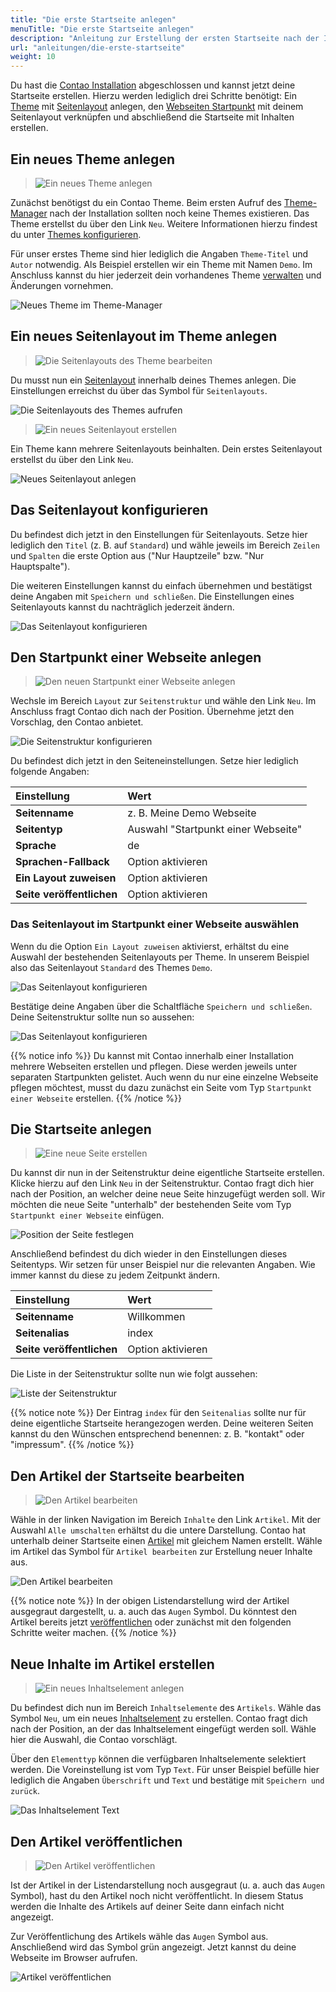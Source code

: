 ```yaml
---
title: "Die erste Startseite anlegen"
menuTitle: "Die erste Startseite anlegen"
description: "Anleitung zur Erstellung der ersten Startseite nach der Installation."
url: "anleitungen/die-erste-startseite"
weight: 10
---
```


Du hast die [Contao Installation](../../installation) abgeschlossen und kannst jetzt deine Startseite erstellen. 
Hierzu werden lediglich drei Schritte benötigt: Ein [Theme](../../theme-manager/themes-verwalten) mit 
[Seitenlayout](../../theme-manager/seitenlayouts-verwalten) anlegen, den 
[Webseiten Startpunkt](../../seitenstruktur/seiten-als-zentrale-elemente/#seitentypen) mit deinem Seitenlayout 
verknüpfen und abschließend die Startseite mit Inhalten erstellen.

## Ein neues Theme anlegen

> ![Ein neues Theme anlegen](/de/guides/images/de/new.svg?classes=icon&width=auto&height=1.8em)

Zunächst benötigst du ein Contao Theme. Beim ersten Aufruf des [Theme-Manager](../../theme-manager) nach der Installation
sollten noch keine Themes existieren. Das Theme erstellst du über den Link `Neu`. Weitere Informationen hierzu findest du
unter [Themes konfigurieren](../../theme-manager/themes-verwalten/#themes-konfigurieren). 

Für unser erstes Theme sind hier lediglich die Angaben `Theme-Titel` und `Autor` notwendig. Als Beispiel 
erstellen wir ein Theme mit Namen `Demo`. Im Anschluss kannst du hier jederzeit dein vorhandenes Theme 
[verwalten](../../theme-manager/themes-verwalten) und Änderungen vornehmen.

![Neues Theme im Theme-Manager](/de/guides/images/de/theme-new.png)


## Ein neues Seitenlayout im Theme anlegen

> ![Die Seitenlayouts des Theme bearbeiten](/de/guides//images/de/layout.svg?classes=icon&width=auto&height=1.8em)

Du musst nun ein [Seitenlayout](../../theme-manager/seitenlayouts-verwalten) innerhalb deines Themes anlegen. Die 
Einstellungen erreichst du über das Symbol für `Seitenlayouts`. 

![Die Seitenlayouts des Themes aufrufen](/de/guides/images/de/theme-list.png)

> ![Ein neues Seitenlayout erstellen](/de/guides/images/de/new.svg?classes=icon&width=auto&height=1.8em)

Ein Theme kann mehrere Seitenlayouts beinhalten. Dein erstes Seitenlayout erstellst du über den Link `Neu`.

![Neues Seitenlayout anlegen](/de/guides/images/de/layout-list.png)


## Das Seitenlayout konfigurieren

Du befindest dich jetzt in den Einstellungen für Seitenlayouts. Setze hier lediglich den `Titel` (z. B. auf `Standard`) 
und wähle jeweils im Bereich `Zeilen` und `Spalten` die erste Option aus ("Nur Hauptzeile" bzw. "Nur Hauptspalte"). 

Die weiteren Einstellungen kannst du einfach übernehmen und bestätigst deine Angaben
mit `Speichern und schließen`. Die Einstellungen eines Seitenlayouts kannst du nachträglich jederzeit ändern.

![Das Seitenlayout konfigurieren](/de/guides/images/de/layout-conf.png)


## Den Startpunkt einer Webseite anlegen

> ![Den neuen Startpunkt einer Webseite anlegen](/de/guides/images/de/new.svg?classes=icon&width=auto&height=1.8em)

Wechsle im Bereich `Layout` zur `Seitenstruktur` und wähle den Link `Neu`. Im Anschluss fragt Contao dich nach der Position. 
Übernehme jetzt den Vorschlag, den Contao anbietet.

![Die Seitenstruktur konfigurieren](/de/guides/images/de/page-position.png)

Du befindest dich jetzt in den Seiteneinstellungen. Setze hier lediglich folgende Angaben:

| Einstellung                | Wert                                |
|:---------------------------|:------------------------------------|
| **Seitenname**             | z. B. Meine Demo Webseite           |
| **Seitentyp**              | Auswahl "Startpunkt einer Webseite" |
| **Sprache**                | de                                  |
| **Sprachen-Fallback**      | Option aktivieren                   |
| **Ein Layout zuweisen**    | Option aktivieren                   |
| **Seite veröffentlichen**  | Option aktivieren                   |


### Das Seitenlayout im Startpunkt einer Webseite auswählen

Wenn du die Option `Ein Layout zuweisen` aktivierst, erhältst du eine Auswahl der bestehenden Seitenlayouts per Theme.
In unserem Beispiel also das Seitenlayout `Standard` des Themes `Demo`.

![Das Seitenlayout konfigurieren](/de/guides/images/de/page-select-layout.png)

Bestätige deine Angaben über die Schaltfläche `Speichern und schließen`. Deine Seitenstruktur sollte nun 
so aussehen:

![Das Seitenlayout konfigurieren](/de/guides/images/de/page-list-starttype.png)

{{% notice info %}}
Du kannst mit Contao innerhalb einer Installation mehrere Webseiten erstellen und pflegen. Diese werden jeweils 
unter separaten Startpunkten gelistet. Auch wenn du nur eine einzelne Webseite pflegen möchtest, musst du dazu zunächst 
ein Seite vom Typ `Startpunkt einer Webseite` erstellen.
{{% /notice %}}


## Die Startseite anlegen

> ![Eine neue Seite erstellen](/de/guides/images/de/new.svg?classes=icon&width=auto&height=1.8em)

Du kannst dir nun in der Seitenstruktur deine eigentliche Startseite erstellen. Klicke hierzu auf den Link `Neu` in der
Seitenstruktur. Contao fragt dich hier nach der Position, an welcher deine neue Seite hinzugefügt werden soll. Wir möchten 
die neue Seite "unterhalb" der bestehenden Seite vom Typ `Startpunkt einer Webseite` einfügen. 

![Position der Seite festlegen](/de/guides/images/de/page-position-index.png)

Anschließend befindest du dich wieder in den Einstellungen dieses Seitentyps. Wir setzen für unser Beispiel nur die 
relevanten Angaben. Wie immer kannst du diese zu jedem Zeitpunkt ändern.

| Einstellung                | Wert                                |
|:---------------------------|:------------------------------------|
| **Seitenname**             | Willkommen                          |
| **Seitenalias**            | index                               |
| **Seite veröffentlichen**  | Option aktivieren                   |

Die Liste in der Seitenstruktur sollte nun wie folgt aussehen:

![Liste der Seitenstruktur](/de/guides/images/de/page-list-index.png)

{{% notice note %}}
Der Eintrag `index` für den `Seitenalias` sollte nur für deine eigentliche Startseite herangezogen werden. Deine weiteren
Seiten kannst du den Wünschen entsprechend benennen: z. B. "kontakt" oder "impressum".
{{% /notice %}}


## Den Artikel der Startseite bearbeiten

> ![Den Artikel bearbeiten](/de/guides//images/de/edit.svg?classes=icon&width=auto&height=1.8em)

Wähle in der linken Navigation im Bereich `Inhalte` den Link `Artikel`. Mit der Auswahl `Alle umschalten` erhältst du
die untere Darstellung. Contao hat unterhalb deiner Startseite einen [Artikel](../../artikelverwaltung/artikel) mit 
gleichem Namen erstellt. Wähle im Artikel das Symbol für `Artikel bearbeiten` zur Erstellung neuer Inhalte aus.

![Den Artikel bearbeiten](/de/guides/images/de/article-edit.png)

{{% notice note %}}
In der obigen Listendarstellung wird der Artikel ausgegraut dargestellt, u. a. auch das `Augen` Symbol. Du könntest 
den Artikel bereits jetzt [veröffentlichen](#den-artikel-veröffentlichen) oder zunächst mit den folgenden Schritte weiter machen.
{{% /notice %}}


## Neue Inhalte im Artikel erstellen

> ![Ein neues Inhaltselement anlegen](/de/guides/images/de/new.svg?classes=icon&width=auto&height=1.8em)

Du befindest dich nun im Bereich `Inhaltselemente` des `Artikels`. Wähle das Symbol `Neu`, um ein neues 
[Inhaltselement](../../artikelverwaltung/inhaltselemente) zu erstellen. Contao fragt dich nach der Position, an der das 
Inhaltselement eingefügt werden soll. Wähle hier die Auswahl, die Contao vorschlägt.

Über den `Elementtyp` können die verfügbaren Inhaltselemente selektiert werden. Die Voreinstellung ist vom Typ `Text`. 
Für unser Beispiel befülle hier lediglich die Angaben `Überschrift` und `Text` und bestätige mit `Speichern und zurück`.

![Das Inhaltselement Text](/de/guides/images/de/content-ce-text.png)


## Den Artikel veröffentlichen

> ![Den Artikel veröffentlichen](/de/guides//images/de/published.svg?classes=icon&width=auto&height=1.8em)

Ist der Artikel in der Listendarstellung noch ausgegraut (u. a. auch das `Augen` Symbol), hast du den Artikel 
noch nicht veröffentlicht. In diesem Status werden die Inhalte des Artikels auf deiner Seite dann 
einfach nicht angezeigt. 

Zur Veröffentlichung des Artikels wähle das `Augen` Symbol aus. Anschließend wird das Symbol grün angezeigt. 
Jetzt kannst du deine Webseite im Browser aufrufen.

![Artikel veröffentlichen](/de/guides/images/de/article-publish.png)
